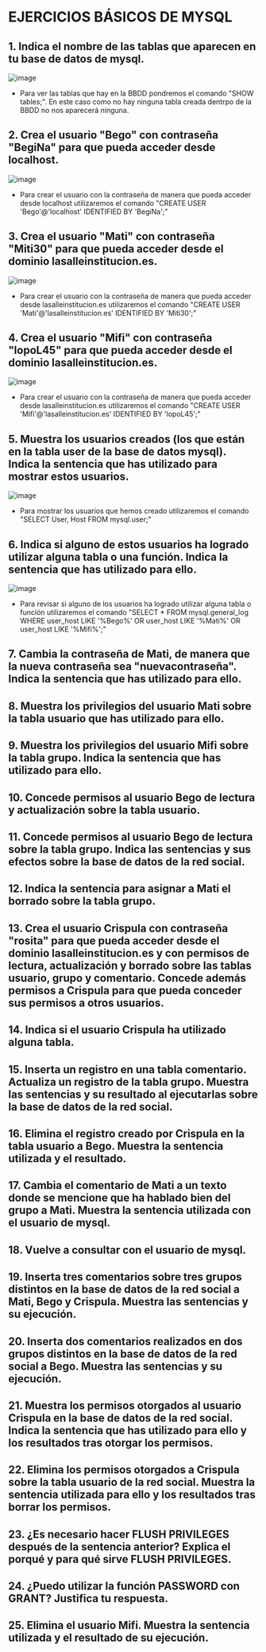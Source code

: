 # EJERCICIOS BÁSICOS DE MYSQL
## 1. Indica el nombre de las tablas que aparecen en tu base de datos de mysql.
![image](https://github.com/user-attachments/assets/5f2d8189-cde6-45e5-aecd-d07ef551d347)
  - Para ver las tablas que hay en la BBDD pondremos el comando "SHOW tables;". En este caso como no hay ninguna tabla creada dentrpo de la BBDD no nos aparecerá ninguna.
## 2. Crea el usuario "Bego" con contraseña "BegiNa" para que pueda acceder desde localhost.
![image](https://github.com/user-attachments/assets/40932328-abe2-436a-9287-8a11e97c5846)
  - Para crear el usuario con la contraseña de manera que pueda acceder desde localhost utilizaremos el comando "CREATE USER 'Bego'@'localhost' IDENTIFIED BY 'BegiNa';"
## 3. Crea el usuario "Mati" con contraseña "Miti30" para que pueda acceder desde el dominio lasalleinstitucion.es.
![image](https://github.com/user-attachments/assets/dac09fc6-9b53-49dc-8ed8-4f5c70665dc7)
  - Para crear el usuario con la contraseña de manera que pueda acceder desde lasalleinstitucion.es utilizaremos el comando "CREATE USER 'Mati'@'lasalleinstitucion.es' IDENTIFIED BY 'Miti30';"
## 4. Crea el usuario "Mifi" con contraseña "lopoL45" para que pueda acceder desde el dominio lasalleinstitucion.es.
![image](https://github.com/user-attachments/assets/3ee1824d-b298-4971-b7bf-f670d0ab425e)
  - Para crear el usuario con la contraseña de manera que pueda acceder desde lasalleinstitucion.es utilizaremos el comando "CREATE USER 'Mifi'@'lasalleinstitucion.es' IDENTIFIED BY 'lopoL45';"
## 5. Muestra los usuarios creados (los que están en la tabla user de la base de datos mysql). Indica la sentencia que has utilizado para mostrar estos usuarios.
![image](https://github.com/user-attachments/assets/478944ea-f4a1-47c0-82a3-b37335e59447)
  - Para mostrar los usuarios que hemos creado utilizaremos el comando "SELECT User, Host FROM mysql.user;"
## 6. Indica si alguno de estos usuarios ha logrado utilizar alguna tabla o una función. Indica la sentencia que has utilizado para ello.
![image](https://github.com/user-attachments/assets/dedded6b-5b37-456a-abd3-2168516c12e2)
  - Para revisar si alguno de los usuarios ha logrado utilizar alguna tabla o función utilizaremos el comando "SELECT * FROM mysql.general_log WHERE user_host LIKE '%Bego%' OR user_host LIKE '%Mati%' OR user_host LIKE '%Mifi%';"
## 7. Cambia la contraseña de Mati, de manera que la nueva contraseña sea "nuevacontraseña". Indica la sentencia que has utilizado para ello.
## 8. Muestra los privilegios del usuario Mati sobre la tabla usuario que has utilizado para ello.
## 9. Muestra los privilegios del usuario Mifi sobre la tabla grupo. Indica la sentencia que has utilizado para ello.
## 10. Concede permisos al usuario Bego de lectura y actualización sobre la tabla usuario.
## 11. Concede permisos al usuario Bego de lectura sobre la tabla grupo. Indica las sentencias y sus efectos sobre la base de datos de la red social.
## 12. Indica la sentencia para asignar a Mati el borrado sobre la tabla grupo.
## 13. Crea el usuario Crispula con contraseña "rosita" para que pueda acceder desde el dominio lasalleinstitucion.es y con permisos de lectura, actualización y borrado sobre las tablas usuario, grupo y comentario. Concede además permisos a Crispula para que pueda conceder sus permisos a otros usuarios.
## 14. Indica si el usuario Crispula ha utilizado alguna tabla.
## 15. Inserta un registro en una tabla comentario. Actualiza un registro de la tabla grupo. Muestra las sentencias y su resultado al ejecutarlas sobre la base de datos de la red social.
## 16. Elimina el registro creado por Crispula en la tabla usuario a Bego. Muestra la sentencia utilizada y el resultado.
## 17. Cambia el comentario de Mati a un texto donde se mencione que ha hablado bien del grupo a Mati. Muestra la sentencia utilizada con el usuario de mysql.
## 18. Vuelve a consultar con el usuario de mysql.
## 19. Inserta tres comentarios sobre tres grupos distintos en la base de datos de la red social a Mati, Bego y Crispula. Muestra las sentencias y su ejecución.
## 20. Inserta dos comentarios realizados en dos grupos distintos en la base de datos de la red social a Bego. Muestra las sentencias y su ejecución.
## 21. Muestra los permisos otorgados al usuario Crispula en la base de datos de la red social. Indica la sentencia que has utilizado para ello y los resultados tras otorgar los permisos.
## 22. Elimina los permisos otorgados a Crispula sobre la tabla usuario de la red social. Muestra la sentencia utilizada para ello y los resultados tras borrar los permisos.
## 23. ¿Es necesario hacer FLUSH PRIVILEGES después de la sentencia anterior? Explica el porqué y para qué sirve FLUSH PRIVILEGES.
## 24. ¿Puedo utilizar la función PASSWORD con GRANT? Justifica tu respuesta.
## 25. Elimina el usuario Mifi. Muestra la sentencia utilizada y el resultado de su ejecución.
